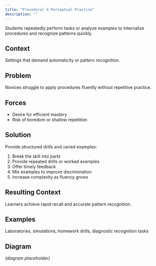 ```yaml
---
title: "Procedural & Perceptual Practice"
description: ""
---
```


Students repeatedly perform tasks or analyze examples to internalize procedures and recognize patterns quickly.

## Context
Settings that demand automaticity or pattern recognition.

## Problem
Novices struggle to apply procedures fluently without repetitive practice.

## Forces
- Desire for efficient mastery
- Risk of boredom or shallow repetition

## Solution
Provide structured drills and varied examples:
1. Break the skill into parts
2. Provide repeated drills or worked examples
3. Offer timely feedback
4. Mix examples to improve discrimination
5. Increase complexity as fluency grows

## Resulting Context
Learners achieve rapid recall and accurate pattern recognition.

## Examples
Laboratories, simulations, homework drills, diagnostic recognition tasks

## Diagram
*(diagram placeholder)*
